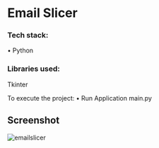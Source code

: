 # Email Slicer

### Tech stack:
• Python

### Libraries used:
Tkinter


To execute the project:
• Run Application main.py

## Screenshot

![emailslicer](https://github.com/user-attachments/assets/3d6ad5c8-f257-47d3-8c65-9181459cc005)

